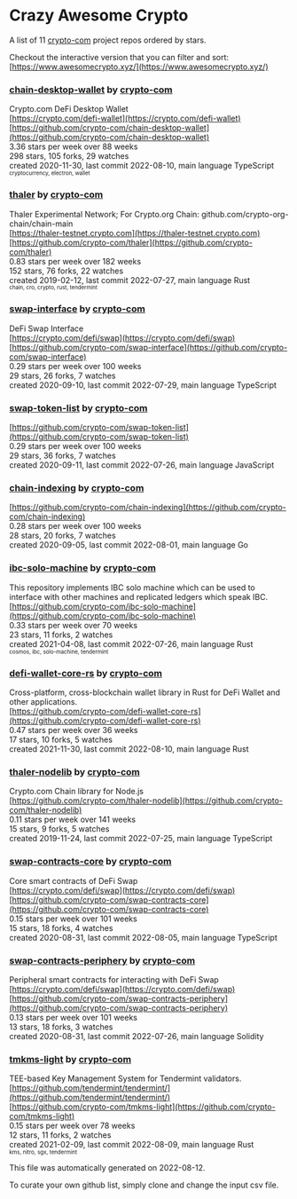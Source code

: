 # Crazy Awesome Crypto
A list of 11 [crypto-com](https://github.com/crypto-com) project repos ordered by stars.  

Checkout the interactive version that you can filter and sort: 
[https://www.awesomecrypto.xyz/](https://www.awesomecrypto.xyz/)  


### [chain-desktop-wallet](https://github.com/crypto-com/chain-desktop-wallet) by [crypto-com](https://github.com/crypto-com)  
Crypto.com DeFi Desktop Wallet  
[https://crypto.com/defi-wallet](https://crypto.com/defi-wallet)  
[https://github.com/crypto-com/chain-desktop-wallet](https://github.com/crypto-com/chain-desktop-wallet)  
3.36 stars per week over 88 weeks  
298 stars, 105 forks, 29 watches  
created 2020-11-30, last commit 2022-08-10, main language TypeScript  
<sub><sup>cryptocurrency, electron, wallet</sup></sub>


### [thaler](https://github.com/crypto-com/thaler) by [crypto-com](https://github.com/crypto-com)  
Thaler Experimental Network; For Crypto.org Chain: github.com/crypto-org-chain/chain-main  
[https://thaler-testnet.crypto.com](https://thaler-testnet.crypto.com)  
[https://github.com/crypto-com/thaler](https://github.com/crypto-com/thaler)  
0.83 stars per week over 182 weeks  
152 stars, 76 forks, 22 watches  
created 2019-02-12, last commit 2022-07-27, main language Rust  
<sub><sup>chain, cro, crypto, rust, tendermint</sup></sub>


### [swap-interface](https://github.com/crypto-com/swap-interface) by [crypto-com](https://github.com/crypto-com)  
DeFi Swap Interface  
[https://crypto.com/defi/swap](https://crypto.com/defi/swap)  
[https://github.com/crypto-com/swap-interface](https://github.com/crypto-com/swap-interface)  
0.29 stars per week over 100 weeks  
29 stars, 26 forks, 7 watches  
created 2020-09-10, last commit 2022-07-29, main language TypeScript  


### [swap-token-list](https://github.com/crypto-com/swap-token-list) by [crypto-com](https://github.com/crypto-com)  
  
[https://github.com/crypto-com/swap-token-list](https://github.com/crypto-com/swap-token-list)  
0.29 stars per week over 100 weeks  
29 stars, 36 forks, 7 watches  
created 2020-09-11, last commit 2022-07-26, main language JavaScript  


### [chain-indexing](https://github.com/crypto-com/chain-indexing) by [crypto-com](https://github.com/crypto-com)  
  
[https://github.com/crypto-com/chain-indexing](https://github.com/crypto-com/chain-indexing)  
0.28 stars per week over 100 weeks  
28 stars, 20 forks, 7 watches  
created 2020-09-05, last commit 2022-08-01, main language Go  


### [ibc-solo-machine](https://github.com/crypto-com/ibc-solo-machine) by [crypto-com](https://github.com/crypto-com)  
This repository implements IBC solo machine which can be used to interface with other machines and replicated ledgers which speak IBC.  
[https://github.com/crypto-com/ibc-solo-machine](https://github.com/crypto-com/ibc-solo-machine)  
0.33 stars per week over 70 weeks  
23 stars, 11 forks, 2 watches  
created 2021-04-08, last commit 2022-07-26, main language Rust  
<sub><sup>cosmos, ibc, solo-machine, tendermint</sup></sub>


### [defi-wallet-core-rs](https://github.com/crypto-com/defi-wallet-core-rs) by [crypto-com](https://github.com/crypto-com)  
Cross-platform, cross-blockchain wallet library in Rust for DeFi Wallet and other applications.  
[https://github.com/crypto-com/defi-wallet-core-rs](https://github.com/crypto-com/defi-wallet-core-rs)  
0.47 stars per week over 36 weeks  
17 stars, 10 forks, 5 watches  
created 2021-11-30, last commit 2022-08-10, main language Rust  


### [thaler-nodelib](https://github.com/crypto-com/thaler-nodelib) by [crypto-com](https://github.com/crypto-com)  
Crypto.com Chain library for Node.js  
[https://github.com/crypto-com/thaler-nodelib](https://github.com/crypto-com/thaler-nodelib)  
0.11 stars per week over 141 weeks  
15 stars, 9 forks, 5 watches  
created 2019-11-24, last commit 2022-07-25, main language TypeScript  


### [swap-contracts-core](https://github.com/crypto-com/swap-contracts-core) by [crypto-com](https://github.com/crypto-com)  
Core smart contracts of DeFi Swap  
[https://crypto.com/defi/swap](https://crypto.com/defi/swap)  
[https://github.com/crypto-com/swap-contracts-core](https://github.com/crypto-com/swap-contracts-core)  
0.15 stars per week over 101 weeks  
15 stars, 18 forks, 4 watches  
created 2020-08-31, last commit 2022-08-05, main language TypeScript  


### [swap-contracts-periphery](https://github.com/crypto-com/swap-contracts-periphery) by [crypto-com](https://github.com/crypto-com)  
Peripheral smart contracts for interacting with DeFi Swap  
[https://crypto.com/defi/swap](https://crypto.com/defi/swap)  
[https://github.com/crypto-com/swap-contracts-periphery](https://github.com/crypto-com/swap-contracts-periphery)  
0.13 stars per week over 101 weeks  
13 stars, 18 forks, 3 watches  
created 2020-08-31, last commit 2022-07-26, main language Solidity  


### [tmkms-light](https://github.com/crypto-com/tmkms-light) by [crypto-com](https://github.com/crypto-com)  
TEE-based Key Management System for Tendermint validators.  
[https://github.com/tendermint/tendermint/](https://github.com/tendermint/tendermint/)  
[https://github.com/crypto-com/tmkms-light](https://github.com/crypto-com/tmkms-light)  
0.15 stars per week over 78 weeks  
12 stars, 11 forks, 2 watches  
created 2021-02-09, last commit 2022-08-09, main language Rust  
<sub><sup>kms, nitro, sgx, tendermint</sup></sub>


This file was automatically generated on 2022-08-12.  

To curate your own github list, simply clone and change the input csv file.  